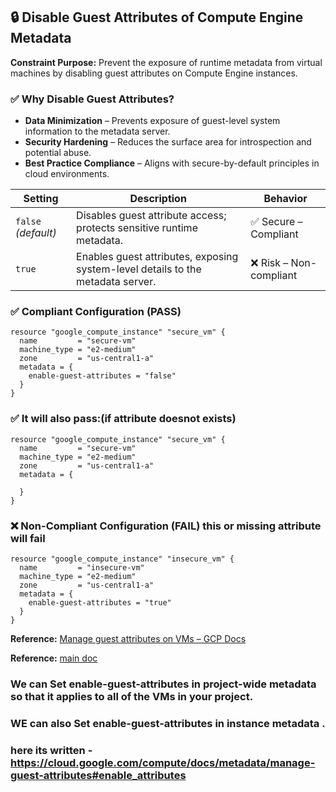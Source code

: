 ## 🔒 Disable Guest Attributes of Compute Engine Metadata

**Constraint Purpose:**
Prevent the exposure of runtime metadata from virtual machines by disabling guest attributes on Compute Engine instances.

### ✅ Why Disable Guest Attributes?

* **Data Minimization** – Prevents exposure of guest-level system information to the metadata server.
* **Security Hardening** – Reduces the surface area for introspection and potential abuse.
* **Best Practice Compliance** – Aligns with secure-by-default principles in cloud environments.

| Setting             | Description                                                                     | Behavior               |
| ------------------- | ------------------------------------------------------------------------------- | ---------------------- |
| `false` *(default)*| Disables guest attribute access; protects sensitive runtime metadata.           | ✅ Secure – Compliant   |
| `true`  | Enables guest attributes, exposing system-level details to the metadata server. | ❌ Risk – Non-compliant |

### ✅ Compliant Configuration (PASS) 

```hcl
resource "google_compute_instance" "secure_vm" {
  name         = "secure-vm"
  machine_type = "e2-medium"
  zone         = "us-central1-a"
  metadata = {
    enable-guest-attributes = "false"
  }
}
```

### ✅ It will also pass:(if attribute doesnot exists)
```hcl 
resource "google_compute_instance" "secure_vm" {
  name         = "secure-vm"
  machine_type = "e2-medium"
  zone         = "us-central1-a"
  metadata = {
    
  }
}
```
### ❌ Non-Compliant Configuration (FAIL) this or missing attribute will fail

```hcl
resource "google_compute_instance" "insecure_vm" {
  name         = "insecure-vm"
  machine_type = "e2-medium"
  zone         = "us-central1-a"
  metadata = {
    enable-guest-attributes = "true"
  }
}
```
**Reference:** [Manage guest attributes on VMs – GCP Docs](https://cloud.google.com/compute/docs/metadata/manage-guest-attributes)
              
**Reference:** [main doc](https://cloud.google.com/vertex-ai/docs/workbench/instances/manage-metadata)

### We can Set enable-guest-attributes in project-wide metadata so that it applies to all of the VMs in your project.
### WE can also Set enable-guest-attributes in instance metadata .
### here its written - https://cloud.google.com/compute/docs/metadata/manage-guest-attributes#enable_attributes
